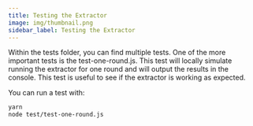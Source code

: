 ```yaml
---
title: Testing the Extractor
image: img/thumbnail.png
sidebar_label: Testing the Extractor
---
```


Within the tests folder, you can find multiple tests. One of the more important tests is the test-one-round.js. This test will locally simulate running the extractor for one round and will output the results in the console. This test is useful to see if the extractor is working as expected.

You can run a test with:

```sh
yarn
node test/test-one-round.js
```
